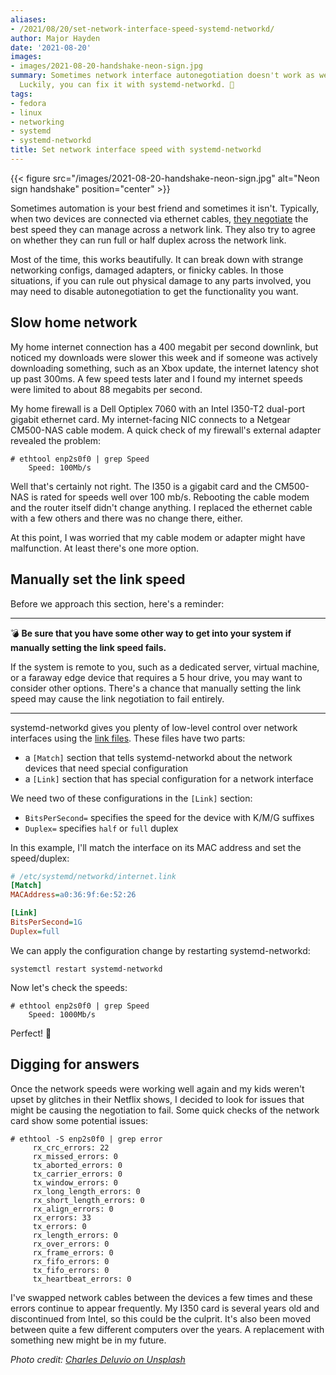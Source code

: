 ```yaml
---
aliases:
- /2021/08/20/set-network-interface-speed-systemd-networkd/
author: Major Hayden
date: '2021-08-20'
images:
- images/2021-08-20-handshake-neon-sign.jpg
summary: Sometimes network interface autonegotiation doesn't work as well as it should.
  Luckily, you can fix it with systemd-networkd. 🔧
tags:
- fedora
- linux
- networking
- systemd
- systemd-networkd
title: Set network interface speed with systemd-networkd
---
```


{{< figure src="/images/2021-08-20-handshake-neon-sign.jpg" alt="Neon sign handshake" position="center" >}}

Sometimes automation is your best friend and sometimes it isn't. Typically, when
two devices are connected via ethernet cables, [they negotiate] the best speed
they can manage across a network link. They also try to agree on whether they
can run full or half duplex across the network link.

Most of the time, this works beautifully. It can break down with strange
networking configs, damaged adapters, or finicky cables. In those situations, if
you can rule out physical damage to any parts involved, you may need to disable
autonegotiation to get the functionality you want.

[they negotiate]: https://en.wikipedia.org/wiki/Autonegotiation

## Slow home network

My home internet connection has a 400 megabit per second downlink, but noticed
my downloads were slower this week and if someone was actively downloading
something, such as an Xbox update, the internet latency shot up past 300ms. A
few speed tests later and I found my internet speeds were limited to about 88
megabits per second.

My home firewall is a Dell Optiplex 7060 with an Intel I350-T2 dual-port gigabit
ethernet card. My internet-facing NIC connects to a Netgear CM500-NAS cable
modem. A quick check of my firewall's external adapter revealed the problem:

```console
# ethtool enp2s0f0 | grep Speed
	Speed: 100Mb/s
```

Well that's certainly not right. The I350 is a gigabit card and the CM500-NAS is
rated for speeds well over 100 mb/s. Rebooting the cable modem and the router
itself didn't change anything. I replaced the ethernet cable with a few others
and there was no change there, either.

At this point, I was worried that my cable modem or adapter might have
malfunction. At least there's one more option.

## Manually set the link speed

Before we approach this section, here's a reminder:

----

💣 **Be sure that you have some other way to get into your system if manually
setting the link speed fails.**

If the system is remote to you, such as a dedicated server, virtual machine, or
a faraway edge device that requires a 5 hour drive, you may want to consider
other options. There's a chance that manually setting the link speed may cause
the link negotiation to fail entirely.

----

systemd-networkd gives you plenty of low-level control over network interfaces
using the [link files]. These files have two parts:

* a `[Match]` section that tells systemd-networkd about the network devices that
    need special configuration
* a `[Link]` section that has special configuration for a network interface

We need two of these configurations in the `[Link]` section:

* `BitsPerSecond=` specifies the speed for the device with K/M/G suffixes
* `Duplex=` specifies `half` or `full` duplex

In this example, I'll match the interface on its MAC address and set the
speed/duplex:

```ini
# /etc/systemd/networkd/internet.link
[Match]
MACAddress=a0:36:9f:6e:52:26

[Link]
BitsPerSecond=1G
Duplex=full
```

We can apply the configuration change by restarting systemd-networkd:

```console
systemctl restart systemd-networkd
```

Now let's check the speeds:

```console
# ethtool enp2s0f0 | grep Speed
	Speed: 1000Mb/s
```

Perfect! 🎉

## Digging for answers

Once the network speeds were working well again and my kids weren't upset by
glitches in their Netflix shows, I decided to look for issues that might be
causing the negotiation to fail. Some quick checks of the network card show some
potential issues:

```console
# ethtool -S enp2s0f0 | grep error
     rx_crc_errors: 22
     rx_missed_errors: 0
     tx_aborted_errors: 0
     tx_carrier_errors: 0
     tx_window_errors: 0
     rx_long_length_errors: 0
     rx_short_length_errors: 0
     rx_align_errors: 0
     rx_errors: 33
     tx_errors: 0
     rx_length_errors: 0
     rx_over_errors: 0
     rx_frame_errors: 0
     rx_fifo_errors: 0
     tx_fifo_errors: 0
     tx_heartbeat_errors: 0
```

I've swapped network cables between the devices a few times and these errors
continue to appear frequently. My I350 card is several years old and
discontinued from Intel, so this could be the culprit. It's also been moved
between quite a few different computers over the years. A replacement with
something new might be in my future.

[link files]: https://www.freedesktop.org/software/systemd/man/systemd.link.html

*Photo credit: [Charles Deluvio on Unsplash](https://unsplash.com/photos/AT5vuPoi8vc)*